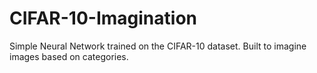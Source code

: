 # CIFAR-10-Imagination
Simple Neural Network trained on the CIFAR-10 dataset. Built to imagine images based on categories.
